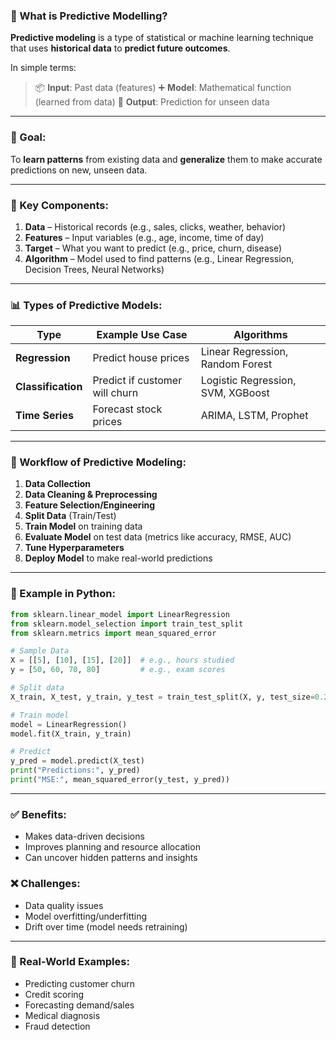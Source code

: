 ### 🔮 What is **Predictive Modelling**?

**Predictive modeling** is a type of statistical or machine learning technique that uses **historical data** to **predict future outcomes**.

In simple terms:

> 📦 **Input**: Past data (features)
> ➕ **Model**: Mathematical function (learned from data)
> 🔮 **Output**: Prediction for unseen data

---

### 🎯 Goal:

To **learn patterns** from existing data and **generalize** them to make accurate predictions on new, unseen data.

---

### 🧱 Key Components:

1. **Data** – Historical records (e.g., sales, clicks, weather, behavior)
2. **Features** – Input variables (e.g., age, income, time of day)
3. **Target** – What you want to predict (e.g., price, churn, disease)
4. **Algorithm** – Model used to find patterns (e.g., Linear Regression, Decision Trees, Neural Networks)

---

### 📊 Types of Predictive Models:

| Type               | Example Use Case               | Algorithms                        |
| ------------------ | ------------------------------ | --------------------------------- |
| **Regression**     | Predict house prices           | Linear Regression, Random Forest  |
| **Classification** | Predict if customer will churn | Logistic Regression, SVM, XGBoost |
| **Time Series**    | Forecast stock prices          | ARIMA, LSTM, Prophet              |

---

### 🔁 Workflow of Predictive Modeling:

1. **Data Collection**
2. **Data Cleaning & Preprocessing**
3. **Feature Selection/Engineering**
4. **Split Data** (Train/Test)
5. **Train Model** on training data
6. **Evaluate Model** on test data (metrics like accuracy, RMSE, AUC)
7. **Tune Hyperparameters**
8. **Deploy Model** to make real-world predictions

---

### 🐍 Example in Python:

```python
from sklearn.linear_model import LinearRegression
from sklearn.model_selection import train_test_split
from sklearn.metrics import mean_squared_error

# Sample Data
X = [[5], [10], [15], [20]]  # e.g., hours studied
y = [50, 60, 70, 80]         # e.g., exam scores

# Split data
X_train, X_test, y_train, y_test = train_test_split(X, y, test_size=0.25)

# Train model
model = LinearRegression()
model.fit(X_train, y_train)

# Predict
y_pred = model.predict(X_test)
print("Predictions:", y_pred)
print("MSE:", mean_squared_error(y_test, y_pred))
```

---

### ✅ Benefits:

* Makes data-driven decisions
* Improves planning and resource allocation
* Can uncover hidden patterns and insights

### ❌ Challenges:

* Data quality issues
* Model overfitting/underfitting
* Drift over time (model needs retraining)

---

### 🔄 Real-World Examples:

* Predicting customer churn
* Credit scoring
* Forecasting demand/sales
* Medical diagnosis
* Fraud detection
